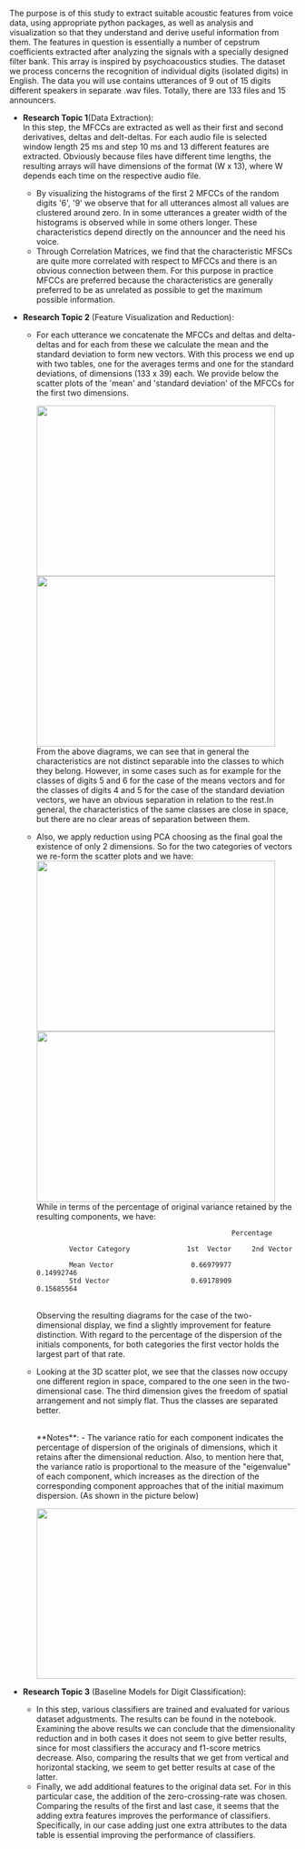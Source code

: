 The purpose is of this study to extract suitable acoustic features
from voice data, using appropriate python packages, as well as analysis and visualization
so that they understand and derive useful information from them. The features in question
is essentially a number of cepstrum coefficients extracted after analyzing the signals with a
specially designed filter bank. This array is inspired by psychoacoustics
studies. The dataset we process concerns the recognition of individual digits (isolated
digits) in English. The data you will use contains utterances of 9 out of 15 digits
different speakers in separate .wav files. Totally, there are 133 files and 15 announcers.

- **Research Topic 1**(Data Extraction):</br>
  In this step, the MFCCs are extracted as well as their first and second derivatives, deltas
  and delt-deltas. For each audio file is selected window length 25 ms and step 10 ms and 13
  different features are extracted. Obviously because files have different time lengths, the
  resulting arrays will have dimensions of the format (W x 13), where W depends each time on the respective audio file.
  - By visualizing the histograms of the first 2 MFCCs of the random digits '6', '9' we
    observe that for all utterances almost all values are clustered around zero. In in some utterances a
    greater width of the histograms is observed while in some others longer. These characteristics depend
    directly on the announcer and the need his voice.
  - Through Correlation Matrices, we find that the characteristic MFSCs are quite more
    correlated with respect to MFCCs and there is an obvious connection between them. For this 
    purpose in practice MFCCs are preferred because the characteristics are generally preferred to be
    as unrelated as possible to get the maximum possible information.
  
- **Research Topic 2** (Feature Visualization and Reduction):
  - For each utterance we concatenate the MFCCs and deltas and delta-deltas and for each
    from these we calculate the mean and the standard deviation to form new vectors.
    With this process we end up with two tables, one for the averages
    terms and one for the standard deviations, of dimensions (133 x 39) each.
    We provide below the scatter plots of the 'mean' and 'standard deviation' of the MFCCs
    for the first two dimensions.

    <img src="https://github.com/mpektkd/Pattern-Recognition-Techniques/assets/62422421/860c6d3e-3605-48a7-ad63-5c1a5bc6c45e" width="420" height="300">
    <img src="https://github.com/mpektkd/Pattern-Recognition-Techniques/assets/62422421/a4979265-acc7-4b5d-8f6b-ed3822a1bf02" width="420" height="300">
    </br>
    From the above diagrams, we can see that in general the characteristics are not distinct
    separable into the classes to which they belong. However, in some cases such as for example for
    the classes of digits 5 and 6 for the case of the means vectors and for the classes of
    digits 4 and 5 for the case of the standard deviation vectors, we have an obvious separation
    in relation to the rest.In general, the characteristics of the same classes are close in space,
    but there are no clear areas of separation between them.

  - Also, we apply reduction using PCA choosing as the final goal the existence of only 2
    dimensions. So for the two categories of vectors we re-form the scatter plots and we have:
    <img src="https://github.com/mpektkd/Pattern-Recognition-Techniques/assets/62422421/41060e39-e877-48c5-ba60-e86a0a01c44e" width="420" height="300">
    <img src="https://github.com/mpektkd/Pattern-Recognition-Techniques/assets/62422421/c22a8f73-260d-4e7c-906c-66d81be29092" width="420" height="300">
    </br>
    While in terms of the percentage of original variance retained by the resulting components, we have:

                                                        Percentage

                Vector Category              1st  Vector     2nd Vector
    
                Mean Vector                   0.66979977      0.14992746
                Std Vector                    0.69178909      0.15685564
    </br>
    Observing the resulting diagrams for the case of the two-dimensional display,
    we find a slightly improvement for feature distinction. With regard to 
    the percentage of the dispersion of the initials components, for both 
    categories the first vector holds the largest part of that rate.
  - Looking at the 3D scatter plot, we see that the classes now occupy one
    different region in space, compared to the one seen in the two-dimensional case. The third
    dimension gives the freedom of spatial arrangement and not simply flat. Thus the classes are separated
    better.

    </br>
    **Notes**:
    - The variance ratio for each component indicates the percentage of dispersion of the originals
      of dimensions, which it retains after the dimensional reduction. Also, to mention here that, the
      variance ratio is proportional to the measure of the "eigenvalue" of each component, which
      increases as the direction of the corresponding component approaches that of the initial maximum
      dispersion. (As shown in the picture below)

    <p align="center">
      <img src="https://github.com/mpektkd/Pattern-Recognition-Techniques/assets/62422421/32a82b85-dee1-453b-aedf-751ac677f432"  width="600" height="300">
    </p>
    
- **Research Topic 3** (Baseline Models for Digit Classification):</br>
  - In this step, various classifiers are trained and evaluated for various dataset adgustments. The results can be found in the notebook.
    Examining the above results we can conclude that the dimensionality reduction and
    in both cases it does not seem to give better results, since for most
    classifiers the accuracy and f1-score metrics decrease. Also, comparing the results that
    we get from vertical and horizontal stacking, we seem to get better results at
    case of the latter. </br>
  - Finally, we add additional features to the original data set. For
    in this particular case, the addition of the zero-crossing-rate was chosen. Comparing the results
    of the first and last case, it seems that the adding extra features improves the performance of
    classifiers. Specifically, in our case adding just one extra attributes to the data table is essential
    improving the performance of classifiers.
